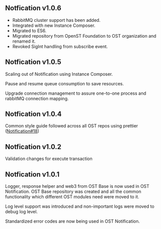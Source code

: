## Notfication v1.0.6
- RabbitMQ cluster support has been added.
- Integrated with new Instance Composer.
- Migrated to ES6.
- Migrated repository from OpenST Foundation to OST organization and renamed it.
- Revoked SigInt handling from subscribe event.

## Notfication v1.0.5
Scaling out of Notification using Instance Composer.

Pause and resume queue consumption to save resources.

Upgrade connection management to assure one-to-one process and rabbitMQ connection mapping.

## Notfication v1.0.4
Common style guide followed across all OST repos using prettier ([Notification#18](https://github.com/ostdotcom/notification/issues/18))

## Notfication v1.0.2
Validation changes for execute transaction

## Notfication v1.0.1
Logger, response helper and web3 from OST Base is now used in OST Notification. OST Base repository was created and all the common functionality which different OST modules need were moved to it.

Log level support was introduced and non-important logs were moved to debug log level.

Standardized error codes are now being used in OST Notification.
